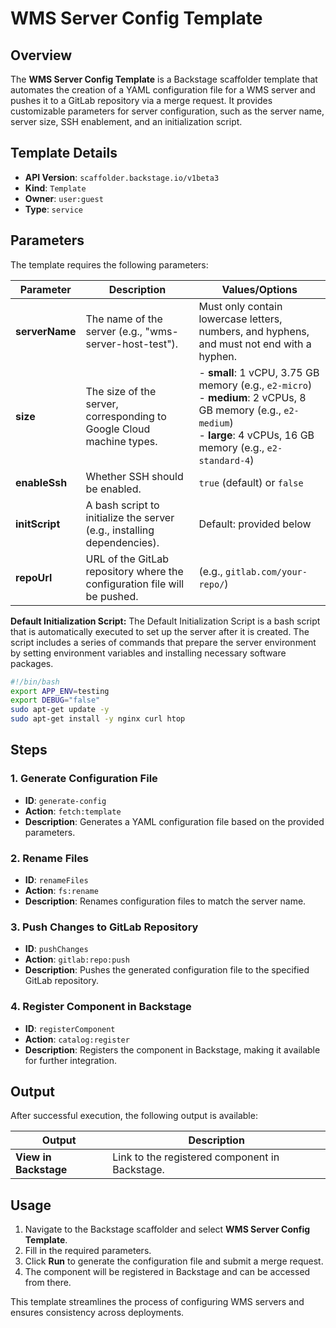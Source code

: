 # WMS Server Config Template

## Overview
The **WMS Server Config Template** is a Backstage scaffolder template that automates the creation of a YAML configuration file for a WMS server and pushes it to a GitLab repository via a merge request. It provides customizable parameters for server configuration, such as the server name, server size, SSH enablement, and an initialization script.

## Template Details
- **API Version**: `scaffolder.backstage.io/v1beta3`
- **Kind**: `Template`
- **Owner**: `user:guest`
- **Type**: `service`

## Parameters
The template requires the following parameters:


| Parameter       | Description                                                                 | Values/Options                                     |
|-----------------|-----------------------------------------------------------------------------|---------------------------------------------------|
| **serverName**   | The name of the server (e.g., "wms-server-host-test").                       | Must only contain lowercase letters, numbers, and hyphens, and must not end with a hyphen.           |
| **size**         | The size of the server, corresponding to Google Cloud machine types.         | - **small**: 1 vCPU, 3.75 GB memory (e.g., `e2-micro`) <br> - **medium**: 2 vCPUs, 8 GB memory (e.g., `e2-medium`) <br> - **large**: 4 vCPUs, 16 GB memory (e.g., `e2-standard-4`) |
| **enableSsh**    | Whether SSH should be enabled.                                              | `true` (default) or `false`                      |
| **initScript**   | A bash script to initialize the server (e.g., installing dependencies).      | Default: provided below |
| **repoUrl**      | URL of the GitLab repository where the configuration file will be pushed.   | (e.g., `gitlab.com/your-repo/`)                  |


**Default Initialization Script:**
The Default Initialization Script is a bash script that is automatically executed to set up the server after it is created. The script includes a series of commands that prepare the server environment by setting environment variables and installing necessary software packages.
```bash
#!/bin/bash
export APP_ENV=testing
export DEBUG="false"
sudo apt-get update -y
sudo apt-get install -y nginx curl htop
```

## Steps

### 1. Generate Configuration File
- **ID**: `generate-config`
- **Action**: `fetch:template`
- **Description**: Generates a YAML configuration file based on the provided parameters.

### 2. Rename Files
- **ID**: `renameFiles`
- **Action**: `fs:rename`
- **Description**: Renames configuration files to match the server name.

### 3. Push Changes to GitLab Repository
- **ID**: `pushChanges`
- **Action**: `gitlab:repo:push`
- **Description**: Pushes the generated configuration file to the specified GitLab repository.

### 4. Register Component in Backstage
- **ID**: `registerComponent`
- **Action**: `catalog:register`
- **Description**: Registers the component in Backstage, making it available for further integration.

## Output
After successful execution, the following output is available:

| Output | Description |
|--------|-------------|
| **View in Backstage** | Link to the registered component in Backstage. |

## Usage
1. Navigate to the Backstage scaffolder and select **WMS Server Config Template**.
2. Fill in the required parameters.
3. Click **Run** to generate the configuration file and submit a merge request.
4. The component will be registered in Backstage and can be accessed from there.

This template streamlines the process of configuring WMS servers and ensures consistency across deployments.